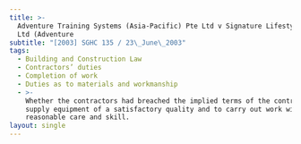 ```yaml
---
title: >-
  Adventure Training Systems (Asia-Pacific) Pte Ltd v Signature Lifestyle Pte
  Ltd (Adventure
subtitle: "[2003] SGHC 135 / 23\_June\_2003"
tags:
  - Building and Construction Law
  - Contractors’ duties
  - Completion of work
  - Duties as to materials and workmanship
  - >-
    Whether the contractors had breached the implied terms of the contract to
    supply equipment of a satisfactory quality and to carry out work with
    reasonable care and skill.
layout: single
---
```


